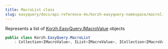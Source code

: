 ```yaml
---
title: MacroList class
slug: easyquery/docs/api-reference-4x/korzh-easyquery-namespace/macrolist-class
---
```



Represents a list of [Korzh.EasyQuery.IMacroValue](/api-reference-4x/korzh-easyquery-namespace/imacrovalue-interface) objects
```csharp
public class Korzh.EasyQuery.MacroList
    : Collection<IMacroValue>, IList<IMacroValue>, ICollection<IMacroValue>, IEnumerable<IMacroValue>, IEnumerable, IList, ICollection, IReadOnlyList<IMacroValue>, IReadOnlyCollection<IMacroValue>

```